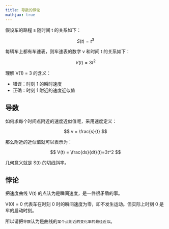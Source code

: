 ```yaml
---
title: 导数的悖论
mathjax: true
---
```


假设车的路程 s 随时间 t 的关系如下：

$$
S(t) = t^3
$$

每辆车上都有车速表，则车速表的数字 v 和时间 t 的关系如下：

$$
V(t) = 3t^2
$$

理解 V(1) = 3 的含义：

- 错误：时刻 1 的瞬时速度
- 正确：时刻 1 附近的速度近似值

## 导数

如何求每个时间点附近的速度近似值呢，采用速度定义：

$$
v = \frac{s}{t}
$$

那么附近的近似值就可以表示为：

$$
V(t) = \frac{ds}{dt}(t)=3t^2
$$

几何意义就是 S(t) 的切线斜率。

## 悖论

把速度曲线 V(t) 的点认为是瞬间速度，是一件很矛盾的事。

V(0) = 0 代表车在时刻 0 时的瞬间速度为零，即不发生运动。但实际上时刻 0 是车的启动时刻。

所以请把`导数`认为是曲线的`某个点附近的变化率的最佳近似`。 
